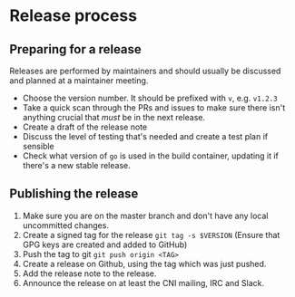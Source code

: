 # Release process
## Preparing for a release

Releases are performed by maintainers and should usually be discussed and planned at a maintainer meeting.

- Choose the version number. It should be prefixed with `v`, e.g. `v1.2.3`
- Take a quick scan through the PRs and issues to make sure there isn't anything crucial that _must_ be in the next release.
- Create a draft of the release note
- Discuss the level of testing that's needed and create a test plan if sensible
- Check what version of `go` is used in the build container, updating it if there's a new stable release.

## Publishing the release

1. Make sure you are on the master branch and don't have any local uncommitted changes.
1. Create a signed tag for the release `git tag -s $VERSION` (Ensure that GPG keys are created and added to GitHub)
1. Push the tag to git `git push origin <TAG>`
1. Create a release on Github, using the tag which was just pushed.
1. Add the release note to the release.
1. Announce the release on at least the CNI mailing, IRC and Slack.
